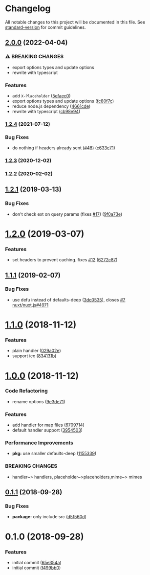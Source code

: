 # Changelog

All notable changes to this project will be documented in this file. See [standard-version](https://github.com/conventional-changelog/standard-version) for commit guidelines.

## [2.0.0](https://github.com/unjs/serve-placeholder/compare/v1.2.4...v2.0.0) (2022-04-04)


### ⚠ BREAKING CHANGES

* export options types and update options
* rewrite with typescript

### Features

* add `X-Placeholder` ([5efaec0](https://github.com/unjs/serve-placeholder/commit/5efaec07228539b3fb6177bf6b29242e2a72e9c5))
* export options types and update options ([fc80f7c](https://github.com/unjs/serve-placeholder/commit/fc80f7c0fe5ea5b8991e7c3b923a3c50e41e615c))
* reduce node.js dependency ([4661cde](https://github.com/unjs/serve-placeholder/commit/4661cde6e8b1c8ef86376f94bfb0463402628e22))
* rewrite with typescript ([cb98e94](https://github.com/unjs/serve-placeholder/commit/cb98e94859e72672dd35d608c045a250ed6d5e70))

### [1.2.4](https://github.com/unjs/serve-placeholder/compare/v1.2.3...v1.2.4) (2021-07-12)


### Bug Fixes

* do nothing if headers already sent ([#48](https://github.com/unjs/serve-placeholder/issues/48)) ([c633c71](https://github.com/unjs/serve-placeholder/commit/c633c71ac9192656fface940eee3e47d52e5e735))

### [1.2.3](https://github.com/unjs/serve-placeholder/compare/v1.2.2...v1.2.3) (2020-12-02)

### [1.2.2](https://github.com/unjs/serve-placeholder/compare/v1.2.1...v1.2.2) (2020-02-02)

## [1.2.1](https://github.com/unjs/serve-placeholder/compare/v1.2.0...v1.2.1) (2019-03-13)


### Bug Fixes

* don't check ext on query params (fixes [#17](https://github.com/unjs/serve-placeholder/issues/17)) ([9f0a73e](https://github.com/unjs/serve-placeholder/commit/9f0a73e))



# [1.2.0](https://github.com/unjs/serve-placeholder/compare/v1.1.1...v1.2.0) (2019-03-07)


### Features

* set headers to prevent caching.  fixes [#12](https://github.com/unjs/serve-placeholder/issues/12) ([6272c87](https://github.com/unjs/serve-placeholder/commit/6272c87))



<a name="1.1.1"></a>
## [1.1.1](https://github.com/unjs/serve-placeholder/compare/v1.1.0...v1.1.1) (2019-02-07)


### Bug Fixes

* use defu instead of defaults-deep ([3dc0535](https://github.com/unjs/serve-placeholder/commit/3dc0535)), closes [#7](https://github.com/unjs/serve-placeholder/issues/7) [nuxt/nuxt.js#4971](https://github.com/nuxt/nuxt.js/issues/4971)



<a name="1.1.0"></a>
# [1.1.0](https://github.com/unjs/serve-placeholder/compare/v1.0.0...v1.1.0) (2018-11-12)


### Features

* plain handler ([029a02e](https://github.com/unjs/serve-placeholder/commit/029a02e))
* support ico ([834131b](https://github.com/unjs/serve-placeholder/commit/834131b))



<a name="1.0.0"></a>
# [1.0.0](https://github.com/unjs/serve-placeholder/compare/v0.1.1...v1.0.0) (2018-11-12)


### Code Refactoring

* rename options ([9e3de71](https://github.com/unjs/serve-placeholder/commit/9e3de71))


### Features

* add handler for map files ([6709714](https://github.com/unjs/serve-placeholder/commit/6709714))
* default handler support ([3954503](https://github.com/unjs/serve-placeholder/commit/3954503))


### Performance Improvements

* **pkg:** use smaller defaults-deep ([1155339](https://github.com/unjs/serve-placeholder/commit/1155339))


### BREAKING CHANGES

* handler~> handlers, placeholder~>placeholders,mime~> mimes



<a name="0.1.1"></a>
## [0.1.1](https://github.com/unjs/serve-placeholder/compare/v0.1.0...v0.1.1) (2018-09-28)


### Bug Fixes

* **package:** only include src ([d5f560d](https://github.com/unjs/serve-placeholder/commit/d5f560d))



<a name="0.1.0"></a>
# 0.1.0 (2018-09-28)


### Features

* initial commit ([65e354a](https://github.com/unjs/serve-placeholder/commit/65e354a))
* initial commit ([f499bb0](https://github.com/unjs/serve-placeholder/commit/f499bb0))
